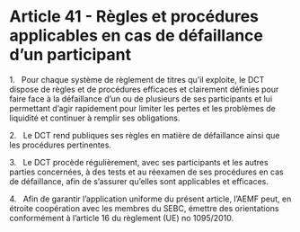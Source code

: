 # Article 41 - Règles et procédures applicables en cas de défaillance d’un participant


1.   Pour chaque système de règlement de titres qu’il exploite, le DCT dispose de règles et de procédures efficaces et clairement définies pour faire face à la défaillance d’un ou de plusieurs de ses participants et lui permettant d’agir rapidement pour limiter les pertes et les problèmes de liquidité et continuer à remplir ses obligations.

2.   Le DCT rend publiques ses règles en matière de défaillance ainsi que les procédures pertinentes.

3.   Le DCT procède régulièrement, avec ses participants et les autres parties concernées, à des tests et au réexamen de ses procédures en cas de défaillance, afin de s’assurer qu’elles sont applicables et efficaces.

4.   Afin de garantir l’application uniforme du présent article, l’AEMF peut, en étroite coopération avec les membres du SEBC, émettre des orientations conformément à l’article 16 du règlement (UE) no 1095/2010.
